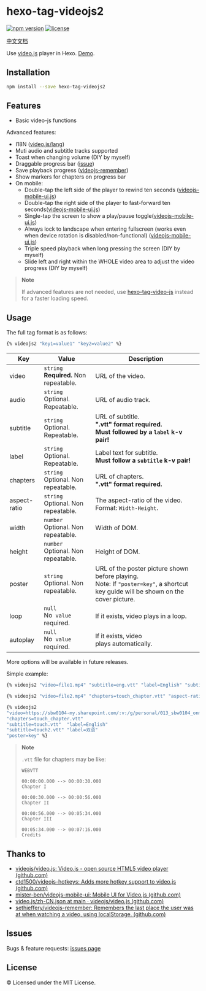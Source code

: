 # hexo-tag-videojs2

[![npm version](https://img.shields.io/npm/v/hexo-tag-videojs2.svg)](https://www.npmjs.com/package/hexo-tag-videojs2) [![license](https://img.shields.io/npm/l/hexo-tag-videojs2?style=flat)](https://raw.github.com/lzctuhao/hexo-tag-videojs2/master/LICENSE)

[中文文档](https://github.com/lzctuhao/hexo-tag-videojs2/blob/main/readme_CN.md)

Use [video.js](https://videojs.com/advanced?video=disneys-oceans) player in Hexo. [Demo](https://lzc2002.tk/2022/1210/folder-magazines/touch/mkv-the-power-of-gentle-touch/).

## Installation

```bash
npm install --save hexo-tag-videojs2
```

## Features

- Basic video-js functions

Advanced features:

- I18N ([video.js/lang](https://github.com/videojs/video.js/tree/main/lang))
- Muti audio and subtitle tracks supported
- Toast when changing volume (DIY by myself)
- Draggable progress bar ([issue](https://github.com/videojs/video.js/issues/4460))
- Save playback progress ([videojs-remember](https://github.com/sethjeffery/videojs-remember))
- Show markers for chapters on progress bar
- On mobile:
  - Double-tap the left side of the player to rewind ten seconds ([videojs-mobile-ui.js](https://github.com/mister-ben/videojs-mobile-ui))
  - Double-tap the right side of the player to fast-forward ten seconds([videojs-mobile-ui.js](https://github.com/mister-ben/videojs-mobile-ui))
  - Single-tap the screen to show a play/pause toggle([videojs-mobile-ui.js](https://github.com/mister-ben/videojs-mobile-ui))
  - Always lock to landscape when entering fullscreen (works even when device rotation is disabled/non-functional) ([videojs-mobile-ui.js](https://github.com/mister-ben/videojs-mobile-ui))
  - Triple speed playback when long pressing the screen (DIY by myself)
  - Slide left and right within the WHOLE video area to adjust the video progress (DIY by myself)

> **Note**
>
> If advanced features are not needed, use [hexo-tag-video-js](https://github.com/Meta-Network/hexo-tag-video-js) instead for a faster loading speed.

## Usage

The full tag format is as follows:

```bash
{% videojs2 "key1=value1" "key2=value2" %}
```

| Key          | Value                                               | Description                                                                                                                              |
| ------------ | --------------------------------------------------- | ---------------------------------------------------------------------------------------------------------------------------------------- |
| video        | `string`<br />**Required.** Non repeatable. | URL of the video.                                                                                                                        |
| audio        | `string`<br />Optional. Repeatable.               | URL of audio track.                                                                                                                      |
| subtitle     | `string`<br />Optional. Repeatable.               | URL of subtitle.<br />**".vtt" format required.**<br />**Must followed by a `label` k-v pair!**                            |
| label        | `string`<br />Optional. Repeatable.               | Label text for subtitle.<br />**Must follow a `subtitle` k-v pair!**                                                             |
| chapters     | `string`<br />Optional. Non repeatable.           | URL of chapters.<br />**".vtt" format required.**                                                                                  |
| aspect-ratio | `string`<br />Optional. Non repeatable.           | The aspect-ratio of the video.<br />Format: `Width-Height`.                                                                            |
| width        | `number`<br />Optional. Non repeatable.           | Width of DOM.                                                                                                                            |
| height       | `number`<br />Optional. Non repeatable.           | Height of DOM.                                                                                                                           |
| poster       | `string`<br />Optional. Non repeatable.           | URL of the poster picture shown before playing.<br />Note: If `"poster=key"`, a shortcut key guide will be shown on the cover picture. |
| loop         | `null`<br />No  `value` required.             | If it exists, video plays in a loop.                                                                                                    |
| autoplay     | `null`<br />No  `value` required.             | If it exists, video plays automatically.                                                                                                |

More options will be available in future releases.

Simple example:

```bash
{% videojs2 "video=file1.mp4" "subtitle=eng.vtt" "label=English" "subtitle=chs-eng.vtt" "label=双语" "poster=cover.png" %}
```

```bash
{% videojs2 "video=file2.mp4" "chapters=touch_chapter.vtt" "aspect-ratio=16-9" "loop" "autoplay" "poster=key" %}
```

```bash
{% videojs2 
"video=https://sbw0104-my.sharepoint.com/:v:/g/personal/013_sbw0104_onmicrosoft_com/ERQD08cGcYhLotmoQ6q-LKEB6bCfHhe865Htq7NvLkHkMA?e=1T1Wu0&download=1"
"chapters=touch_chapter.vtt"
"subtitle=touch.vtt"  "label=English"
"subtitle=touch2.vtt" "label=双语"
"poster=key" %}
```

> **Note**
>
> `.vtt` file for chapters may be like:
>
> ```vtt
> WEBVTT
>
> 00:00:00.000 --> 00:00:30.000
> Chapter I
>
> 00:00:30.000 --> 00:00:56.000
> Chapter II
>
> 00:00:56.000 --> 00:05:34.000
> Chapter III
>
> 00:05:34.000 --> 00:07:16.000
> Credits
> ```

## Thanks to

- [videojs/video.js: Video.js - open source HTML5 video player (github.com)](https://github.com/videojs/video.js)
- [ctd1500/videojs-hotkeys: Adds more hotkey support to video.js (github.com)](https://github.com/ctd1500/videojs-hotkeys)
- [mister-ben/videojs-mobile-ui: Mobile UI for Video.js (github.com)](https://github.com/mister-ben/videojs-mobile-ui)
- [video.js/zh-CN.json at main · videojs/video.js (github.com)](https://github.com/videojs/video.js/blob/main/lang/zh-CN.json)
- [sethjeffery/videojs-remember: Remembers the last place the user was at when watching a video, using localStorage. (github.com)](https://github.com/sethjeffery/videojs-remember)

## Issues

Bugs & feature requests: [issues page](https://github.com/lzctuhao/hexo-tag-videojs2/issues)

## License

&copy; Licensed under the MIT License.

